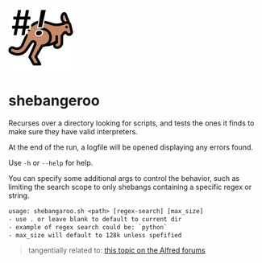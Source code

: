 <img src="./icon.png" width="128" />

# shebangeroo

Recurses over a directory looking for scripts, and tests the ones it finds to make sure they have valid interpreters.

At the end of the run, a logfile will be opened displaying any errors found.

Use `-h` or `--help` for help.

You can specify some additional args to control the behavior, such as limiting the search scope to only shebangs containing a specific regex or string.

```
usage: shebangaroo.sh <path> [regex-search] [max_size]
- use . or leave blank to default to current dir
- example of regex search could be: `python`
- max_size will default to 128k unless spefified
```

> tangentially related to: [this topic on the Alfred forums](https://www.alfredforum.com/topic/21940-not-quite-a-bug-updating-a-workflow-should-not-automatically-enable-it-if-disabled/?do=findComment&comment=114168)